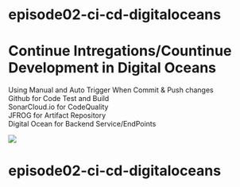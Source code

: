 # episode02-ci-cd-digitaloceans

<h1>Continue Intregations/Countinue Development in Digital Oceans</h1>

Using Manual and Auto Trigger When Commit & Push changes<br>
Github for Code Test and Build<br>
SonarCloud.io for CodeQuality<br>
JFROG for Artifact Repository<br>
Digital Ocean for Backend Service/EndPoints<br>

<img src="https://i2.paste.pics/3245987cfb4d2b5deed62657596ec54c.png?trs=45cd13f6f39cd6e7b98cc769e075a8c7c9b11e17423e61560b236df2366bb980">

# episode02-ci-cd-digitaloceans

